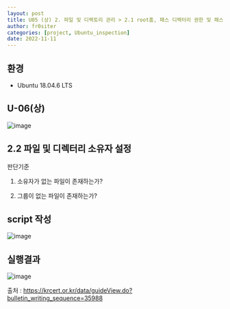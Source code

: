 ```yaml
---
layout: post
title: U05 (상) 2. 파일 및 디렉토리 관리 > 2.1 root홈, 패스 디렉터리 권한 및 패스 설정
author: fr0siter
categories: [project, Ubuntu_inspection]
date: 2022-11-11
---
```

## 환경

 - Ubuntu 18.04.6 LTS

 

## U-06(상)   
![image](https://user-images.githubusercontent.com/116713751/201317049-c8e9e2df-fe01-4c30-9136-29235b1a0a2b.png)

 

## 2.2 파일 및 디렉터리 소유자 설정

 

판단기준  

 1. 소유자가 없는 파일이 존재하는가?

 2. 그룹이 없는 파일이 존재하는가?

 

## script 작성  
![image](https://user-images.githubusercontent.com/116713751/201317076-aad41431-621a-482e-a241-af5611b6efd9.png)


 

 

## 실행결과 
![image](https://user-images.githubusercontent.com/116713751/201317093-f9657171-47fc-47c8-8bef-e016f0af46bb.png)


 

 

출처 : https://krcert.or.kr/data/guideView.do?bulletin_writing_sequence=35988
